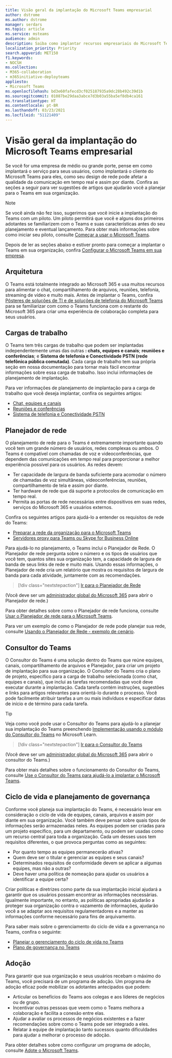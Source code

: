 ```yaml
---
title: Visão geral da implantação do Microsoft Teams empresarial
author: dstrome
ms.author: dstrome
manager: serdars
ms.topic: article
ms.service: msteams
audience: admin
description: Saiba como implantar recursos empresariais do Microsoft Teams.
localization_priority: Priority
search.appverid: MET150
f1.keywords:
- NOCSH
ms.collection:
- M365-collaboration
- m365initiative-deployteams
appliesto:
- Microsoft Teams
ms.openlocfilehash: bd3e60fafecd3cf025187935a9dc28b492c39d1b
ms.sourcegitcommit: 01087be29daa3abce7d3b03a55ba5ef8db4ca161
ms.translationtype: HT
ms.contentlocale: pt-BR
ms.lasthandoff: 03/23/2021
ms.locfileid: "51121409"
---
```

# <a name="teams-enterprise-deployment-overview"></a>Visão geral da implantação do Microsoft Teams empresarial

Se você for uma empresa de médio ou grande porte, pense em como implantará o serviço para seus usuários, como implantará o cliente do Microsoft Teams para eles, como seu design de rede pode afetar a qualidade da comunicação em tempo real e assim por diante. Confira as seções a seguir para ver sugestões de artigos que ajudarão você a planejar para o Teams em sua organização.

> [!NOTE]
> Se você ainda não fez isso, sugerimos que você inicie a implantação do Teams com um piloto. Um piloto permitirá que você e alguns dos primeiros adotantes se familiarizem com o Teams e suas características antes do seu planejamento e eventual lançamento. Para obter mais informações sobre como iniciar seu piloto, consulte [Começar a usar o Microsoft Teams](get-started-with-teams-quick-start.md).

Depois de ler as seções abaixo e estiver pronto para começar a implantar o Teams em sua organização, confira [Configurar o Microsoft Teams em sua empresa](deploy-enterprise-setup.md).

## <a name="architecture"></a>Arquitetura

O Teams está totalmente integrado ao Microsoft 365 e usa muitos recursos para alimentar o chat, compartilhamento de arquivos, reuniões, telefonia, streaming de vídeo e muito mais. Antes de implantar o Teams, confira [Pôsteres de soluções de TI e de soluções de telefonia do Microsoft Teams](teams-architecture-solutions-posters.md) para se familiarizar com como o Teams funciona com o restante do Microsoft 365 para criar uma experiência de colaboração completa para seus usuários.

## <a name="workloads"></a>Cargas de trabalho

O Teams tem três cargas de trabalho que podem ser implantadas independentemente umas das outras **: chats, equipes e canais**; **reuniões e conferências**; e **Sistema de telefonia e Conectividade PSTN (rede telefônica pública comutada)**. Cada carga de trabalho tem sua própria seção em nossa documentação para tornar mais fácil encontrar informações sobre essa carga de trabalho. Isso inclui informações de planejamento de implantação.

Para ver informações de planejamento de implantação para a carga de trabalho que você deseja implantar, confira os seguintes artigos:

- [Chat, equipes e canais](deploy-chat-teams-channels-microsoft-teams-landing-page.md)
- [Reuniões e conferências](deploy-meetings-microsoft-teams-landing-page.md)
- [Sistema de telefonia e Conectividade PSTN](cloud-voice-landing-page.md)

## <a name="network-planner"></a>Planejador de rede

O planejamento de rede para o Teams é extremamente importante quando você tem um grande número de usuários, redes complexas ou ambos. O Teams é compatível com chamadas de voz e videoconferências, que dependem das comunicações em tempo real para proporcionar a melhor experiência possível para os usuários. As redes devem:

- Ter capacidade de largura de banda suficiente para acomodar o número de chamadas de voz simultâneas, videoconferências, reuniões, compartilhamento de tela e assim por diante.
- Ter hardware de rede que dá suporte a protocolos de comunicação em tempo real.
- Permita as portas de rede necessárias entre dispositivos em suas redes, serviços do Microsoft 365 e usuários externos.

Confira os seguintes artigos para ajudá-lo a entender os requisitos de rede do Teams:

- [Preparar a rede da organização para o Microsoft Teams](prepare-network.md)
- [Servidores proxy para Teams ou Skype for Business Online](proxy-servers-for-skype-for-business-online.md)

Para ajudá-lo no planejamento, o Teams inclui o Planejador de Rede. O Planejador de rede pergunta sobre o número e os tipos de usuários que você tem, quantos sites sua organização tem, a capacidade de largura de banda de seus links de rede e muito mais. Usando essas informações, o Planejador de rede cria um relatório que mostra os requisitos de largura de banda para cada atividade, juntamente com as recomendações.

 > [!div class="nextstepaction"]
> [Ir para o Planejador de Rede](https://admin.teams.microsoft.com/networkplanner/organization)

(Você deve ser um [administrador global do Microsoft 365](/microsoft-365/admin/add-users/about-admin-roles#commonly-used-microsoft-365-admin-center-roles) para abrir o Planejador de rede.)

Para obter detalhes sobre como o Planejador de rede funciona, consulte [Usar o Planejador de rede para o Microsoft Teams](network-planner.md).

Para ver um exemplo de como o Planejador de rede pode planejar sua rede, consulte [Usando o Planejador de Rede - exemplo de cenário](tutorial-network-planner-example.yml).

## <a name="teams-advisor"></a>Consultor do Teams

O Consultor do Teams é uma solução dentro do Teams que reúne equipes, canais, compartilhamento de arquivos e Planejador, para criar um projeto de implantação para sua organização. O Consultor do Teams cria o plano de projeto, específico para a carga de trabalho selecionada (como chat, equipes e canais), que inclui as tarefas recomendadas que você deve executar durante a implantação. Cada tarefa contém instruções, sugestões e links para artigos relevantes para orientá-lo durante o processo. Você pode facilmente atribuir tarefas a um ou mais indivíduos e especificar datas de início e de término para cada tarefa.

> [!TIP]
> Veja como você pode usar o Consultor do Teams para ajudá-lo a planejar sua implantação do Teams preenchendo [Implementação usando o módulo do Consultor do Teams](/learn/modules/m365-teams-rollout-using-advisor/) no Microsoft Learn.

> [!div class="nextstepaction"]
> [Ir para o Consultor do Teams](https://admin.teams.microsoft.com/teams-deployment)

(Você deve ser um [administrador global do Microsoft 365](/microsoft-365/admin/add-users/about-admin-roles#commonly-used-microsoft-365-admin-center-roles) para abrir o consultor do Teams.)

Para obter mais detalhes sobre o funcionamento do Consultor do Teams, consulte [Use o Consultor do Teams para ajudá-lo a implantar o Microsoft Teams](use-advisor-teams-roll-out.md).

## <a name="lifecycle-and-governance-planning"></a>Ciclo de vida e planejamento de governança

Conforme você planeja sua implantação do Teams, é necessário levar em consideração o ciclo de vida de equipes, canais, arquivos e assim por diante em sua organização. Você também deve pensar sobre quais tipos de informações serão armazenadas neles. As equipes podem ser criadas para um projeto específico, para um departamento, ou podem ser usadas como um recurso central para toda a organização. Cada um desses usos tem requisitos diferentes, o que provoca perguntas como as seguintes:

- Por quanto tempo as equipes permanecerão ativas?
- Quem deve ser o titular e gerenciar as equipes e seus canais?
- Determinados requisitos de conformidade devem se aplicar a algumas equipes, mas não a outras?
- Deve haver uma política de nomeação para ajudar os usuários a identificar a equipe certa?

Criar políticas e diretrizes como parte da sua implantação inicial ajudará a garantir que os usuários possam encontrar as informações necessárias. Igualmente importante, no entanto, as políticas apropriadas ajudarão a proteger sua organização contra o vazamento de informações, ajudarão você a se adaptar aos requisitos regulamentadores e a manter as informações conforme necessário para fins de arquivamento.

Para saber mais sobre o gerenciamento do ciclo de vida e a governança no Teams, confira o seguinte:

- [Planejar o gerenciamento do ciclo de vida no Teams](plan-teams-lifecycle.md)
- [Plano de governança no Teams](plan-teams-governance.md)

## <a name="adoption"></a>Adoção

Para garantir que sua organização e seus usuários recebam o máximo do Teams, você precisará de um programa de adoção. Um programa de adoção eficaz pode mobilizar os adotantes antecipados que podem:

- Articular os benefícios do Teams aos colegas e aos líderes de negócios ou de grupo.
- Incentivar outras pessoas que veem como o Teams melhora a colaboração e facilita a conexão entre elas.
- Ajudar a avaliar os processos de negócios existentes e a fazer recomendações sobre como o Teams pode ser integrado a eles.
- Relatar à equipe de implantação tanto sucessos quanto dificuldades para ajudar a melhorar o processo de adoção.

Para obter detalhes sobre como configurar um programa de adoção, consulte [Adote o Microsoft Teams](adopt-microsoft-teams-landing-page.md).